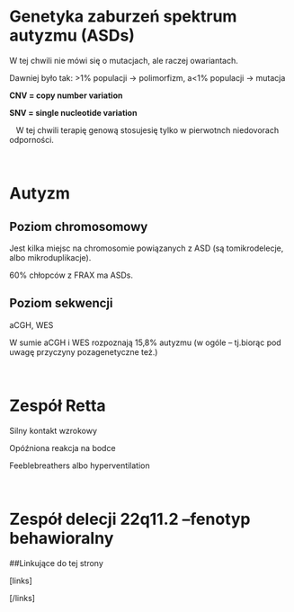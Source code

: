 # Genetyka zaburzeń spektrum autyzmu (ASDs)

W tej chwili nie mówi się o mutacjach, ale raczej owariantach.

Dawniej było tak: >1% populacji -> polimorfizm, a<1% populacji -> mutacja

**CNV = copy number variation**

**SNV = single nucleotide variation**

   W tej chwili terapię genową stosujesię tylko w pierwotnch niedovorach odporności.

 

# Autyzm

## Poziom chromosomowy

Jest kilka miejsc na chromosomie powiązanych z ASD (są tomikrodelecje, albo mikroduplikacje).

60% chłopców z FRAX ma ASDs.



## Poziom sekwencji

aCGH, WES

W sumie aCGH i WES rozpoznają 15,8% autyzmu (w ogóle – tj.biorąc pod uwagę przyczyny pozagenetyczne też.)

 

# Zespół Retta

Silny kontakt wzrokowy

Opóźniona reakcja na bodce

Feeblebreathers albo hyperventilation

 

# Zespół delecji 22q11.2 –fenotyp behawioralny



##Linkujące do tej strony

[links]


[/links]











